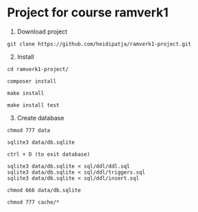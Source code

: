 # Project for course ramverk1

1. Download project

```
git clone https://github.com/heidipatja/ramverk1-project.git
```


2. Install

```
cd ramverk1-project/
```

```
composer install
```

```
make install
```

```
make install test
```

3. Create database

```
chmod 777 data
```

```
sqlite3 data/db.sqlite
```

```
ctrl + D (to exit database)
```

```
sqlite3 data/db.sqlite < sql/ddl/ddl.sql
sqlite3 data/db.sqlite < sql/ddl/triggers.sql
sqlite3 data/db.sqlite < sql/ddl/insert.sql
```

```
chmod 666 data/db.sqlite
```

```
chmod 777 cache/*
```
